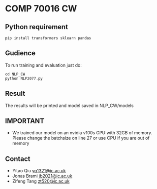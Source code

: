 # COMP 70016 CW
## Python requirement
```
pip install transformers sklearn pandas
```
## Gudience
To run training and evaluation just do:
```
cd NLP_CW
python NLP2077.py
```
## Result
The results will be printed and model saved in NLP_CW/models

## IMPORTANT 
+ We trained our model on an nvidia v100s GPU with 32GB of memory. Please change the batchsize on line 27 or use CPU if you are out of memory

## Contact
+ Yitao Qiu yq1321@ic.ac.uk
+ Jonas Brami jb2021@ic.ac.uk
+ Zifeng Tang zt520@ic.ac.uk
